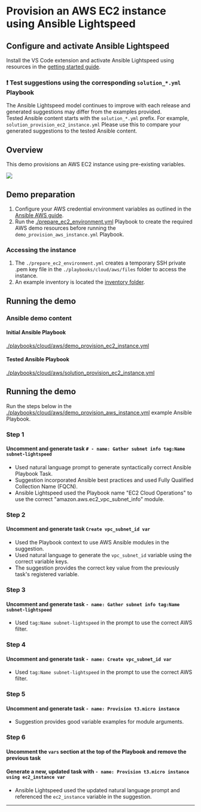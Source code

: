 # Provision an AWS EC2 instance using Ansible Lightspeed

## Configure and activate Ansible Lightspeed

Install the VS Code extension and activate Ansible Lightspeed using resources in the [getting started guide](../../../getting_started.md).

### ❗️ Test suggestions using the corresponding `solution_*.yml` Playbook

The Ansible Lightspeed model continues to improve with each release and generated suggestions may differ from the examples provided.  
Tested Ansible content starts with the `solution_*.yml` prefix. For example, `solution_provision_ec2_instance.yml` Please use this to compare your generated suggestions to the tested Ansible content.

## Overview

This demo provisions an AWS EC2 instance using pre-existing variables.

![](../../../assets/img/lightspeed_provision_aws_instance.gif)

## Demo preparation

1. Configure your AWS credential environment variables as outlined in the [Ansible AWS guide](https://docs.ansible.com/ansible/latest/collections/amazon/aws/docsite/guide_aws.html#authentication).
2. Run the [./prepare_ec2_environment.yml](./prepare_ec2_environment.yml) Playbook to create the required AWS demo resources before running the `demo_provision_aws_instance.yml` Playbook.

### Accessing the instance

1. The `./prepare_ec2_environment.yml` creates a temporary SSH private .pem key file in the `./playbooks/cloud/aws/files` folder to access the instance.
2. An example inventory is located the [inventory folder](./inventory/).

## Running the demo

### Ansible demo content

#### Initial Ansible Playbook

[./playbooks/cloud/aws/demo_provision_ec2_instance.yml](./demo_provision_ec2_instance.yml)

#### Tested Ansible Playbook

[./playbooks/cloud/aws/solution_provision_ec2_instance.yml](./solution_provision_ec2_instance.yml)

## Running the demo

Run the steps below in the [./playbooks/cloud/aws/demo_provision_aws_instance.yml](./demo_provision_ec2_instance.yml) example Ansible Playbook.

### Step 1

#### Uncomment and generate task `# - name: Gather subnet info tag:Name subnet-lightspeed`

- Used natural language prompt to generate syntactically correct Ansible Playbook Task.
- Suggestion incorporated Ansible best practices and used Fully Qualified Collection Name (FQCN).
- Ansible Lightspeed used the Playbook name "EC2 Cloud Operations" to use the correct "amazon.aws.ec2_vpc_subnet_info" module.

### Step 2

#### Uncomment and generate task `Create vpc_subnet_id var`

- Used the Playbook context to use AWS Ansible modules in the suggestion.
- Used natural language to generate the `vpc_subnet_id` variable using the correct variable keys.
- The suggestion provides the correct key value from the previously task's registered variable.

### Step 3

#### Uncomment and generate task `- name: Gather subnet info tag:Name subnet-lightspeed`

- Used `tag:Name subnet-lightspeed` in the prompt to use the correct AWS filter.

### Step 4

#### Uncomment and generate task `- name: Create vpc_subnet_id var`

- Used `tag:Name subnet-lightspeed` in the prompt to use the correct AWS filter.

### Step 5

#### Uncomment and generate task `- name: Provision t3.micro instance`

- Suggestion provides good variable examples for module arguments.

### Step 6

#### Uncomment the `vars` section at the top of the Playbook and remove the previous task

#### Generate a new, updated  task with  `- name: Provision t3.micro instance using ec2_instance var`

- Ansible Lightspeed used the updated natural language prompt and referenced the `ec2_instance` variable in the suggestion.

---
